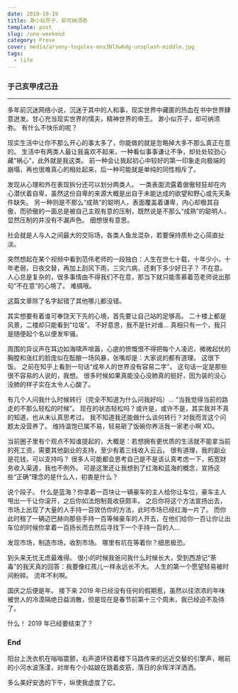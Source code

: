 ```yaml
---
date: 2019-10-19
title: 渺小似芥子，却可纳须弥
template: post
slug: /one-weekend
category: Prose
cover: media/arseny-togulev-mnx3NlXwKdg-unsplash-middle.jpg
tags:
  - life
---
```


### 于己亥甲戌己丑

---

多年前沉迷网络小说，沉迷于其中的人和事，现实世界中藏匿的热血在书中世界肆意迸发。甘心充当现实世界的懦夫，精神世界的帝王。
渺小似芥子，却可纳须弥。
有什么不快乐的呢？

现实生活中让你不那么开心的事太多了，你能做的就是忽略掉大多不那么真正在意的。
生活中有两类人最让我喜欢不起来，一种看似事事谦让不争，却处处较劲心藏“祸心”，此外就是我这类。
前一种会让我起初心中较好的第一印象走向极端的崩塌，再也很难真心的相处起来，后一种可能就是单纯的同性相斥了。

发现从心理和外在表现拆分还可以划分两类人。
一类表面流露着倨傲轻狂却在内心潜伏着自卑，虽然这份自卑的来源大概是出自于未能达成的欲望和野心或先天条件缺失。
另一种则是不那么“成熟”的聪明人，表面覆盖着谦卑，内心却极其自傲，而骄傲的一面总是被自己主观有意的压制，既然说是不那么“成熟”的聪明人，显然压制的并没有不漏声色。
细想很有意思。

社会就是人与人之间最大的交际场，各类人鱼龙混杂，若要保持质朴之心简直扯淡。

突然想起在某个视频中看到范伟老师的一段独白：人生在世七十载，十年少小，十年老弱，日夜交替，再加上刮风下雨，三灾六病，还剩下多少好日子？
不在意。
人心总是复杂的，很多事情由不得我们不在意，那当下就只能羡慕着范老师说出那句“不在意”的心境了。
难搞哦。

这篇文章除了名字起错了其他哪儿都没错。

其实想要有着谁可奉饶天下先的心境，首先要让自己站的足够高。
二十楼上都是风景，二楼却只能看到“垃圾”。
不好意思，我不是针对谁...
真相只有一个，我只是随便起个名以便发牢骚。

周围的异议声在耳边如海啸声喧嚣，心底的愤慨恨不得把每个人凌迟，微微起伏的胸膛和涨红的脸庞似在酝酿一场风暴，张嘴却是：大家说的都有道理。
这很下饭。
之前在知乎上看到一句话“成年人的世界没有容易二字”。
这句话一定是那些很不容易的人说的，我想。
很多时候如果真能没心没肺真的挺好，因为装的没心没肺的样子实在太令人心酸了。

有几个人问我什么时候转行（完全不知道为什么问我好吗）...
“当我觉得当前的路走的不那么轻松的时候”。
现在的状态轻松吗？或许是，或许不是，其实我并不真的知道，也从未认真思考过。
我不知道我还能做什么谈何转行？对我而言这个问题太没营养了。
维持温饱已属不易，轻易砸了饭碗你养活我一家老小啊 XD。

当前圈子里有个观点不知谁提起的，大概是：若想拥有更优质的生活就不能拿当前的死工资，需要其他副业的支持，至少有着三线收入云云。
很有道理，我的副业是花钱，可以支持吗？
很多人可能都会思考自己是不是该认真考虑一下，拓宽财务收入渠道，我也不例外。
可是这里还让我想到了红海和蓝海的概念，宣扬这些“正确”理念的是什么人，初衷是什么？

说个段子。
什么是蓝海？你拿着一百块让一辆豪车的主人给你让车位，豪车主人甩出一千让你滚开，之后你如法炮制竟收获颇丰。
之后你将这个方法宣扬出去，市场上出现了大量的人手持一百效仿你的方法，此时市场已经红海一片了。
而你此时租了一辆迈巴赫向那些手持一百等候豪车的人开去，在他们给你一百让你让出车位的时候你拿着一百扬长而去然后寻找下一个手持一百的人...

发现市场，制造市场，收割市场。
哪里有坑在等着你？细思极恐。

到头来无忧无虑最难得。
很小的时候我爸问我什么时候长大，受到西游记“荼毒”的我天真的回答：我要像红孩儿一样永远长不大。
人生的第一个愿望轻易被时间粉碎。
流年不利啊。

国庆之后便是年。
接下来 2019 年已经没有任何的假期惹，虽然以往浓浓的年味被世人的冷漠隔绝日益消散，但是现在是春节前第十三个周末，我已经迫不及待了。

什么！
2019 年已经要结束了？

### End

阳台上洗衣机在嗡嗡震颤，右声道环绕着楼下马路传来的远近交替的引擎声，眼前的小河水波荡漾，对岸有个小姑娘在跳着皮筋，落日的余晖洋洋洒洒。

多么美好安逸的下午，纵使我虚度了它。

